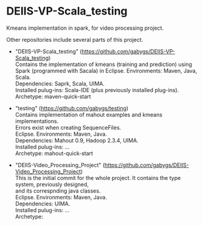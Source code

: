 DEIIS-VP-Scala_testing
======================

Kmeans implementation in spark, for video processing project.

Other repositories include several parts of this project.  

* "DEIIS-VP-Scala_testing" (https://github.com/gabygs/DEIIS-VP-Scala_testing)  
   Contains the implementation of kmeans (training and prediction) using Spark (programmed with Sacala) in
   Eclipse. Environments: Maven, Java, Scala.   
   Dependencies: Saprk, Scala, UIMA.  
   Installed pulug-ins: Scala-IDE (plus previously installed plug-ins).  
   Archetype: maven-quick-start
   
* "testing" (https://github.com/gabygs/testing)  
   Contains implementation of mahout examples and kmeans implementations.  
   Errors exist when creating SequenceFiles.  
   Eclipse. Environments: Maven, Java.   
   Dependencies: Mahout 0.9, Hadoop 2.3.4, UIMA.  
   Installed pulug-ins: ...  
   Archetype: mahout-quick-start  
   
* "DEIIS-Video_Processing_Project" (https://github.com/gabygs/DEIIS-Video_Processing_Project)  
   This is the initial commit for the whole project. It contains the type system, previously designed,  
   and its correspnding java classes.  
   Eclipse. Environments: Maven, Java.   
   Dependencies: UIMA.  
   Installed pulug-ins: ...  
   Archetype:   

   
   
